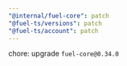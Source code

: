 ```yaml
---
"@internal/fuel-core": patch
"@fuel-ts/versions": patch
"@fuel-ts/account": patch
---
```


chore: upgrade `fuel-core@0.34.0`
